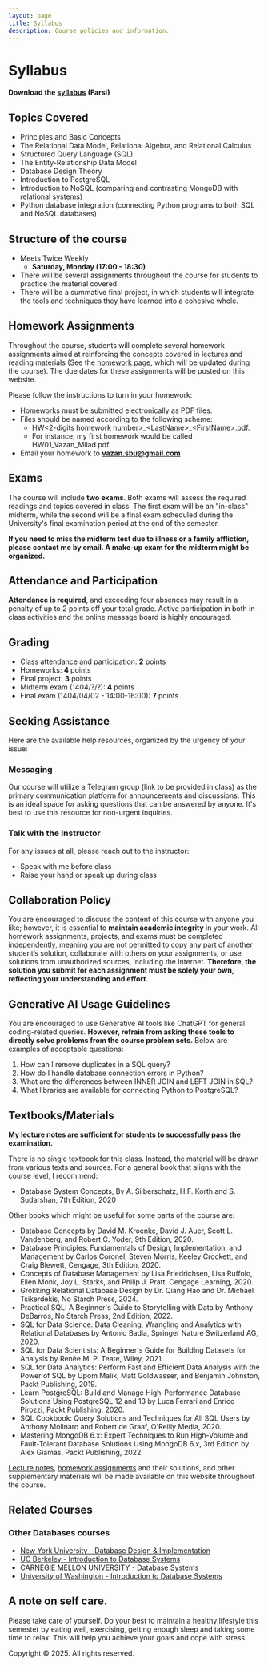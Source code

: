 ```yaml
---
layout: page
title: Syllabus
description: Course policies and information.
---
```


# Syllabus
**Download the [syllabus](Syllabus.pdf)** **(Farsi)** 
## **Topics Covered**
<!--- This is my first time teaching this course, so the list below may be subject to slight changes due to time constraints. --->
- Principles and Basic Concepts
- The Relational Data Model, Relational Algebra, and Relational Calculus
- Structured Query Language (SQL) 
- The Entity-Relationship Data Model
- Database Design Theory
- Introduction to PostgreSQL
- Introduction to NoSQL (comparing and contrasting MongoDB with relational systems)
- Python database integration (connecting Python programs to both SQL and NoSQL databases)


## **Structure of the course**
<!-- Meets twice weekly -->
- Meets Twice Weekly
  - **Saturday, Monday (17:00 - 18:30)**
- There will be several assignments throughout the course for students to practice the material covered.
- There will be a summative final project, in which students will integrate the tools and techniques they have learned into a cohesive whole. 

## **Homework Assignments**

Throughout the course, students will complete several homework assignments aimed at reinforcing the concepts covered in lectures and reading materials (See the [homework page](https://dbsbu.github.io//assignments/), which will be updated during the course). The due dates for these assignments will be posted on this website.

Please follow the instructions to turn in your homework:
- Homeworks must be submitted electronically as PDF files.
- Files should be named according to the following scheme:
   - HW<2-digits homework number>\_\<LastName>\_\<FirstName>.pdf.
   - For instance, my first homework would be called HW01_Vazan_Milad.pdf.
- Email your homework to **vazan.sbu@gmail.com**

## **Exams**

The course will include **two exams**. Both exams will assess the required readings and topics covered in class. The first exam will be an "in-class" midterm, while the second will be a final exam scheduled during the University's final examination period at the end of the semester.

**If you need to miss the midterm test due to illness or a family affliction, please contact me by email. A make-up exam for the midterm might be organized.**

## **Attendance and Participation**

**Attendance is required**, and exceeding four absences may result in a penalty of up to 2 points off your total grade. Active participation in both in-class activities and the online message board is highly encouraged.

## **Grading**
- Class attendance and participation: **2** points 
- Homeworks: **4** points
- Final project: **3** points 
- Midterm exam (1404/?/?): **4** points
- Final exam (1404/04/02 - 14:00-16:00): **7** points 


## **Seeking Assistance**

Here are the available help resources, organized by the urgency of your issue:

### **Messaging**
Our course will utilize a Telegram group (link to be provided in class) as the primary communication platform for announcements and discussions. This is an ideal space for asking questions that can be answered by anyone. It's best to use this resource for non-urgent inquiries.

### **Talk with the Instructor**
For any issues at all, please reach out to the instructor:

- Speak with me before class  
- Raise your hand or speak up during class


## **Collaboration Policy**

You are encouraged to discuss the content of this course with anyone you like; however, it is essential to **maintain academic integrity** in your work. All homework assignments, projects, and exams must be completed independently, meaning you are not permitted to copy any part of another student’s solution, collaborate with others on your assignments, or use solutions from unauthorized sources, including the Internet. **Therefore, the solution you submit for each assignment must be solely your own, reflecting your understanding and effort.**

## **Generative AI Usage Guidelines**

You are encouraged to use Generative AI tools like ChatGPT for general coding-related queries. **However, refrain from asking these tools to directly solve problems from the course problem sets.** Below are examples of acceptable questions:
1. How can I remove duplicates in a SQL query?
2. How do I handle database connection errors in Python?
3. What are the differences between INNER JOIN and LEFT JOIN in SQL?
4. What libraries are available for connecting Python to PostgreSQL?

## **Textbooks/Materials**
**My lecture notes are sufficient for students to successfully pass the examination.**

There is no single textbook for this class. Instead, the material will be drawn from various texts and sources. For a general book that aligns with the course level, I recommend:
- Database System Concepts, By A. Silberschatz, H.F. Korth and S. Sudarshan, 7th Edition, 2020

Other books which might be useful for some parts of the course are:
- Database Concepts by David M. Kroenke, David J. Auer, Scott L. Vandenberg, and Robert C. Yoder, 9th Edition, 2020.
- Database Principles: Fundamentals of Design, Implementation, and Management by Carlos Coronel, Steven Morris, Keeley Crockett, and Craig Blewett, Cengage, 3th Edition, 2020.
- Concepts of Database Management by Lisa Friedrichsen, Lisa Ruffolo, Ellen Monk, Joy L. Starks, and Philip J. Pratt, Cengage Learning, 2020.
- Grokking Relational Database Design by Dr. Qiang Hao and Dr. Michael Tsikerdekis, No Starch Press, 2024.
- Practical SQL: A Beginner's Guide to Storytelling with Data by Anthony DeBarros, No Starch Press, 2nd Edition, 2022.
- SQL for Data Science: Data Cleaning, Wrangling and Analytics with Relational Databases by Antonio Badia, Springer Nature Switzerland AG, 2020.
- SQL for Data Scientists: A Beginner's Guide for Building Datasets for Analysis by Renée M. P. Teate, Wiley, 2021.
- SQL for Data Analytics: Perform Fast and Efficient Data Analysis with the Power of SQL by Upom Malik, Matt Goldwasser, and Benjamin Johnston, Packt Publishing, 2019.
- Learn PostgreSQL: Build and Manage High-Performance Database Solutions Using PostgreSQL 12 and 13 by Luca Ferrari and Enrico Pirozzi, Packt Publishing, 2020.
- SQL Cookbook: Query Solutions and Techniques for All SQL Users by Anthony Molinaro and Robert de Graaf, O'Reilly Media, 2020.
- Mastering MongoDB 6.x: Expert Techniques to Run High-Volume and Fault-Tolerant Database Solutions Using MongoDB 6.x, 3rd Edition by Alex Giamas, Packt Publishing, 2022.




[Lecture notes](https://dbsbu.github.io//Notes/), [homework assignments](https://dbsbu.github.io//assignments/) and their solutions, and other supplementary materials will be made available on this website throughout the course. 



## **Related Courses**
### Other Databases courses 
<!--- ### What is this course like in other places?--->
- [New York University - Database Design & Implementation](https://knowledge.kitchen/content/courses/database-design/schedule/)
- [UC Berkeley - Introduction to Database Systems](https://cs186berkeley.net/)
- [CARNEGIE MELLON UNIVERSITY - Database Systems](https://15445.courses.cs.cmu.edu/spring2024/schedule.html)
- [University of Washington - Introduction to Database Systems](https://courses.cs.washington.edu/courses/cse414/)

## **A note on self care.** 
Please take care of yourself. Do your best to maintain a healthy lifestyle this semester by eating well, exercising, getting enough sleep and taking some time to relax. This will help you achieve your goals and cope with stress. 

Copyright
© 2025. All rights reserved.
